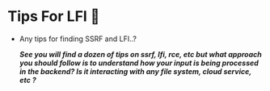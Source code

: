 # Tips For LFI 📁

- Any tips for finding SSRF and LFI..?
  
  ***See you will find a dozen of tips on ssrf, lfi, rce, etc but what approach you should follow is to understand how your input is being processed in the backend? Is it interacting with any file system, cloud service, etc ?***
